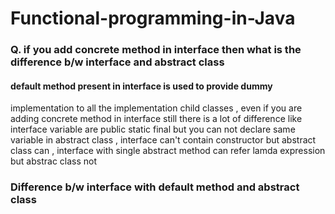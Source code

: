 # Functional-programming-in-Java

### Q. if you add concrete method in interface then what is the difference b/w interface and abstract class<br>
#### default method present in interface is used to provide dummy 
implementation to all the implementation child classes , even if you are 
adding concrete method in interface still there is a lot of difference 
like interface variable are public static final but you can not declare 
same variable in abstract class , interface can't contain constructor but 
abstract class can , interface with single abstract method can refer lamda 
expression but abstrac class not

### Difference b/w interface with default method and abstract class
